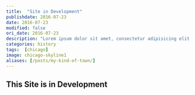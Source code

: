 ```yaml
---
title:  "Site in Development"
publishdate: 2016-07-23
date: 2016-07-23
modified: false
ori_date: 2016-07-23
description: "Lorem ipsum dolor sit amet, consectetur adipisicing elit. Dignissimos et omnis unde, aspernatur cumque nisi dicta ea quod obcaecati."
categories: history
tags:  [chicago]
image: chicago-skyline1
aliases: [/posts/my-kind-of-town/]
---
```


## This Site is in Development